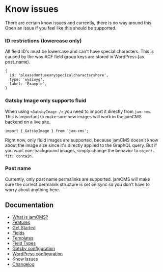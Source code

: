 # Know issues

There are certain know issues and currently, there is no way around this. Open an issue if you feel like this should be supported.

### ID restrictions (lowercase only)

All field ID's must be lowercase and can't have special characters. This is caused by the way ACF field group keys are stored in WordPress (as post_name).

```
{
  id: 'pleasedontuseanyspecicalcharactershere',
  type: 'wysiwyg',
  label: 'Example',
}
```

### Gatsby Image only supports fluid

When using `<GatsbyImage />` you need to import it directly from `jam-cms`. This is important to make sure new images will work in the jamCMS backend on a live site.

```
import { GatsbyImage } from 'jam-cms';
```

Right now, only fluid images are supported, because jamCMS doesn't know about the image size since it's directly applied to the GraphQL query.
But if you want non-background images, simply change the behavior to `object-fit: contain`.

### Post name

Currently, only post name permalinks are supported. jamCMS will make sure the correct permalink structure is set on sync so you don't have to worry about anything here.

## Documentation

- [What is jamCMS?](https://github.com/robinzimmer1989/jam-cms/blob/master/docs/what-is-jam-cms.md)
- [Features](https://github.com/robinzimmer1989/jam-cms/blob/master/docs/features.md)
- [Get Started](https://github.com/robinzimmer1989/jam-cms/blob/master/docs/get-started.md)
- [Fields](https://github.com/robinzimmer1989/jam-cms/blob/master/docs/fields.md)
- [Templates](https://github.com/robinzimmer1989/jam-cms/blob/master/docs/templates.md)
- [Field Types](https://github.com/robinzimmer1989/jam-cms/blob/master/docs/field-types.md)
- [Gatsby configuration](https://github.com/robinzimmer1989/jam-cms/blob/master/docs/gatsby-config.md)
- [WordPress configuration](https://github.com/robinzimmer1989/jam-cms/blob/master/docs/wordpress-config.md)
- Know issues
- [Changelog](https://github.com/robinzimmer1989/jam-cms/blob/master/docs/changelog.md)
